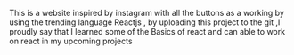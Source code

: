 This is a website inspired by instagram with all the buttons as a working by using the trending language Reactjs , by uploading this project to the git ,I proudly say that I learned some of the Basics of react and can able to work on react in my upcoming projects

